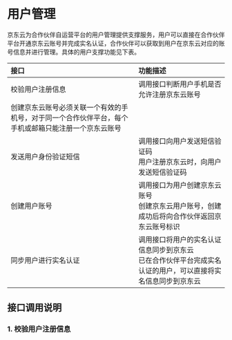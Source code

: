 # 用户管理

京东云为合作伙伴自运营平台的用户管理提供支撑服务，用户可以直接在合作伙伴平台开通京东云账号并完成实名认证，合作伙伴可以获取到用户在京东云对应的账号信息并进行管理。具体的用户支撑功能见下表。

| 接口 | 功能描述 |
| :----------------------| :----------------------|
| 校验用户注册信息      | 调用接口判断用户手机是否允许注册京东云账号</br>
                         创建京东云账号必须关联一个有效的手机号，对于同一个合作伙伴平台，每个手机或邮箱只能注册一个京东云账号 |
| 发送用户身份验证短信   | 调用接口向用户发送短信验证码</br>用户注册京东云时，向用户发送短信验证码 |
| 创建用户账号          | 调用接口为用户创建京东云账号</br>创建京东云用户账号，创建成功后将向合作伙伴返回京东云账号标识 |
| 同步用户进行实名认证   | 调用接口将用户的实名认证信息同步到京东云</br>已在合作伙伴平台完成实名认证的用户，可以直接将实名信息同步到京东云 |

## 接口调用说明

### 1. 校验用户注册信息

